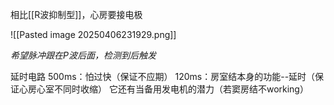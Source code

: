 相比[[R波抑制型]]，心房要接电极

![[Pasted image 20250406231929.png]]

*希望脉冲跟在P波后面，检测到后触发*


延时电路
	500ms：怕过快（保证不应期）
	120ms：房室结本身的功能--延时（保证心房心室不同时收缩）
			它还有当备用发电机的潜力（若窦房结不working）



